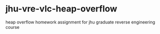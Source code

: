 # jhu-vre-vlc-heap-overflow
heap overflow homework assignment for jhu graduate reverse engineering course
